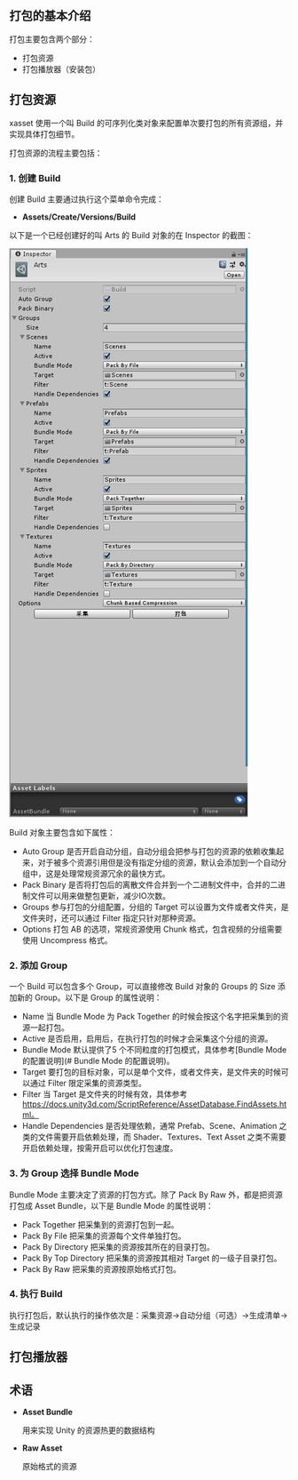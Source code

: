 <!-- docs/build.md -->

## 打包的基本介绍

打包主要包含两个部分：

- 打包资源
- 打包播放器（安装包）

## 打包资源

xasset 使用一个叫 Build 的可序列化类对象来配置单次要打包的所有资源组，并实现具体打包细节。

打包资源的流程主要包括：

### 1. 创建 Build

创建 Build 主要通过执行这个菜单命令完成：

- **Assets/Create/Versions/Build**

以下是一个已经创建好的叫 Arts 的 Build 对象的在 Inspector 的截图：

![example-build](res\example-build.png)

Build 对象主要包含如下属性：

- Auto Group 是否开启自动分组，自动分组会把参与打包的资源的依赖收集起来，对于被多个资源引用但是没有指定分组的资源，默认会添加到一个自动分组中，这是处理常规资源冗余的最快方式。
- Pack Binary 是否将打包后的离散文件合并到一个二进制文件中，合并的二进制文件可以用来做整包更新，减少IO次数。
- Groups 参与打包的分组配置，分组的 Target 可以设置为文件或者文件夹，是文件夹时，还可以通过 Filter 指定只针对那种资源。
- Options 打包 AB 的选项，常规资源使用 Chunk 格式，包含视频的分组需要使用 Uncompress 格式。

### 2. 添加 Group

一个 Build 可以包含多个 Group，可以直接修改 Build 对象的 Groups 的 Size 添加新的 Group。以下是 Group 的属性说明：

- Name 当 Bundle Mode 为 Pack Together 的时候会按这个名字把采集到的资源一起打包。
- Active 是否启用，启用后，在执行打包的时候才会采集这个分组的资源。
- Bundle Mode 默认提供了5 个不同粒度的打包模式，具体参考[Bundle Mode的配置说明](# Bundle Mode 的配置说明)。
- Target 要打包的目标对象，可以是单个文件，或者文件夹，是文件夹的时候可以通过 Filter 限定采集的资源类型。
- Filter 当 Target 是文件夹的时候有效，具体参考 https://docs.unity3d.com/ScriptReference/AssetDatabase.FindAssets.html。
- Handle Dependencies 是否处理依赖，通常 Prefab、Scene、Animation 之类的文件需要开启依赖处理，而 Shader、Textures、Text Asset 之类不需要开启依赖处理，按需开启可以优化打包速度。

### 3. 为 Group 选择 Bundle Mode

Bundle Mode 主要决定了资源的打包方式。除了 Pack By Raw 外，都是把资源打包成 Asset Bundle，以下是 Bundle Mode 的属性说明：

- Pack Together 把采集到的资源打包到一起。
- Pack By File 把采集的资源每个文件单独打包。
- Pack By Directory 把采集的资源按其所在的目录打包。
- Pack By Top Directory 把采集的资源按其相对 Target 的一级子目录打包。
- Pack By Raw 把采集的资源按原始格式打包。

### 4. 执行 Build

执行打包后，默认执行的操作依次是：采集资源->自动分组（可选）->生成清单->生成记录



## 打包播放器

## 术语

- **Asset Bundle**

  用来实现 Unity 的资源热更的数据结构

- **Raw Asset**

  原始格式的资源